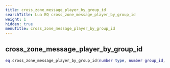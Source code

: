 ```yaml
---
title: cross_zone_message_player_by_group_id
searchTitle: Lua EQ cross_zone_message_player_by_group_id
weight: 1
hidden: true
menuTitle: cross_zone_message_player_by_group_id
---
```

## cross_zone_message_player_by_group_id
```lua
eq.cross_zone_message_player_by_group_id(number type, number group_id, const char *message) -- void
```